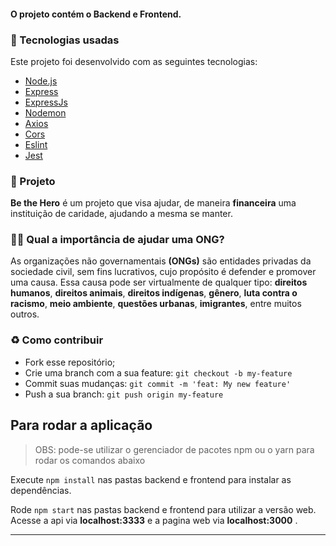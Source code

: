 

#### O projeto contém o Backend e Frontend.

### :rocket: Tecnologias usadas
Este projeto foi desenvolvido com as seguintes tecnologias:
- [Node.js](https://nodejs.org/en/)
- [Express](https://expressjs.com/pt-br/)
- [ExpressJs](https://expressjs.com/pt-br/)
- [Nodemon](https://www.npmjs.com/package/nodemon)
- [Axios](https://www.npmjs.com/package/axios)
- [Cors](https://www.npmjs.com/package/cors)
- [Eslint](https://www.npmjs.com/package/eslint)
- [Jest](https://www.npmjs.com/package/jest)

### :muscle: Projeto

<b>Be the Hero</b> é um projeto que visa ajudar, de maneira <b>financeira</b> uma instituição de caridade, ajudando a mesma se manter. 

### 🦸‍♂️ Qual a importância de ajudar uma ONG? <br>
As organizações não governamentais <b>(ONGs)</b> são entidades privadas da sociedade civil, sem fins lucrativos, cujo propósito é defender e promover uma causa. Essa causa pode ser virtualmente de qualquer tipo: <b>direitos humanos</b>, <b>direitos animais</b>, <b>direitos indígenas</b>, <b>gênero</b>, <b>luta contra o racismo</b>, <b>meio ambiente</b>, <b>questões urbanas</b>, <b>imigrantes</b>, entre muitos outros.

### :recycle: Como contribuir

- Fork esse repositório;
- Crie uma branch com a sua feature: `git checkout -b my-feature`
- Commit suas mudanças: `git commit -m 'feat: My new feature'`
- Push a sua branch: `git push origin my-feature`

## Para rodar a aplicação

> OBS: pode-se utilizar o gerenciador de pacotes npm ou o yarn para rodar os comandos abaixo

Execute ```npm install``` nas pastas backend e frontend para instalar as dependências.

Rode ```npm start``` nas pastas backend e frontend para utilizar a versão web. Acesse a api via **localhost:3333** e a pagina web via **localhost:3000** .


---

<!-- <p align="center">Gabriela Bezerra, Alley Pereira, Robson Ribeiro, Bianca Rocha e Antonio Guilherme  <strong> - Projeto Social IFCE </p>   -->
